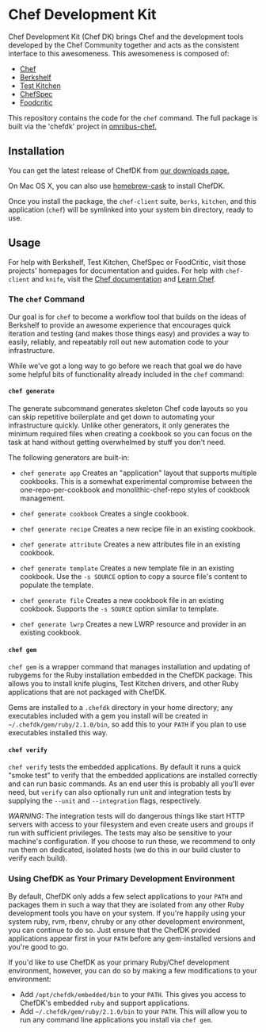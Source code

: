 # Chef Development Kit

Chef Development Kit (Chef DK) brings Chef and the development tools developed by the Chef Community together and acts as the consistent interface to this awesomeness. This awesomeness is composed of:

* [Chef](http://www.getchef.com)
* [Berkshelf](http://berkshelf.com)
* [Test Kitchen](http://kitchen.ci)
* [ChefSpec](http://code.sethvargo.com/chefspec/)
* [Foodcritic](http://acrmp.github.io/foodcritic/)

This repository contains the code for the `chef` command. The full
package is built via the 'chefdk' project in
[omnibus-chef.](https://github.com/opscode/omnibus-chef)

## Installation

You can get the latest release of ChefDK from [our downloads page.](http://www.getchef.com/downloads/chef-dk/)

On Mac OS X, you can also use [homebrew-cask](http://caskroom.io)
to install ChefDK.

Once you install the package, the `chef-client` suite, `berks`,
`kitchen`, and this application (`chef`) will be symlinked into your
system bin directory, ready to use.

## Usage

For help with Berkshelf, Test Kitchen, ChefSpec or FoodCritic, visit
those projects' homepages for documentation and guides. For help with
`chef-client` and `knife`, visit the [Chef documentation](http://docs.opscode.com)
and [Learn Chef](https://learnchef.opscode.com).

### The `chef` Command

Our goal is for `chef` to become a workflow tool that builds on the
ideas of Berkshelf to provide an awesome experience that encourages
quick iteration and testing (and makes those things easy) and provides a
way to easily, reliably, and repeatably roll out new automation code to
your infrastructure.

While we've got a long way to go before we reach that goal we do have
some helpful bits of functionality already included in the `chef`
command:

#### `chef generate`
The generate subcommand generates skeleton Chef code
layouts so you can skip repetitive boilerplate and get down to
automating your infrastructure quickly. Unlike other generators, it only
generates the minimum required files when creating a cookbook so you can
focus on the task at hand without getting overwhelmed by stuff you don't
need.

The following generators are built-in:

* `chef generate app` Creates an "application" layout that supports
multiple cookbooks. This is a somewhat experimental compromise between
the one-repo-per-cookbook and monolithic-chef-repo styles of cookbook
management.

* `chef generate cookbook` Creates a single cookbook.
* `chef generate recipe` Creates a new recipe file in an existing
cookbook.
* `chef generate attribute` Creates a new attributes file in an existing
cookbook.
* `chef generate template` Creates a new template file in an existing
cookbook. Use the `-s SOURCE` option to copy a source file's content to
populate the template.
* `chef generate file` Creates a new cookbook file in an existing
cookbook. Supports the `-s SOURCE` option similar to template.
* `chef generate lwrp` Creates a new LWRP resource and provider in an
existing cookbook.

#### `chef gem`
`chef gem` is a wrapper command that manages installation and updating
of rubygems for the Ruby installation embedded in the ChefDK package.
This allows you to install knife plugins, Test Kitchen drivers, and
other Ruby applications that are not packaged with ChefDK.

Gems are installed to a `.chefdk` directory in your home directory; any
executables included with a gem you install will be created in
`~/.chefdk/gem/ruby/2.1.0/bin`, so add this to your `PATH` if you plan
to use executables installed this way.

#### `chef verify`
`chef verify` tests the embedded applications. By default it runs a
quick "smoke test" to verify that the embedded applications are
installed correctly and can run basic commands. As an end user this is
probably all you'll ever need, but `verify` can also optionally run unit
and integration tests by supplying the `--unit` and `--integration`
flags, respectively.

*WARNING:* The integration tests will do dangerous things like start
HTTP servers with access to your filesystem and even create users and
groups if run with sufficient privileges. The tests may also be
sensitive to your machine's configuration. If you choose to run these,
we recommend to only run them on dedicated, isolated hosts (we do this
in our build cluster to verify each build).

### Using ChefDK as Your Primary Development Environment

By default, ChefDK only adds a few select applications to your `PATH`
and packages them in such a way that they are isolated from any other
Ruby development tools you have on your system. If you're happily using
your system ruby, rvm, rbenv, chruby or any other development
environment, you can continue to do so. Just ensure that the ChefDK
provided applications appear first in your `PATH` before any
gem-installed versions and you're good to go.

If you'd like to use ChefDK as your primary Ruby/Chef development
environment, however, you can do so by making a few modifications to
your environment:
* Add `/opt/chefdk/embedded/bin` to your `PATH`. This gives you access
to ChefDK's embedded `ruby` and support applications.
* Add `~/.chefdk/gem/ruby/2.1.0/bin` to your `PATH`. This will allow you
to run any command line applications you install via `chef gem`.

